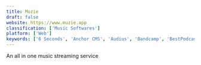 ```yaml
---
title: Muzie
draft: false 
website: https://www.muzie.app
classification: ['Music Softwares']
platform: ['Web']
keywords: ['6 Seconds', 'Anchor CMS', 'Audius', 'Bandcamp', 'BestPodcasts', 'Dank Mono', 'DarwinBeats', 'HiBy R6', 'Last.fm', 'Laughable', 'MotionDen', 'Muzooka', 'Quadbot', 'RAUR', 'Radiohere', 'Radiooooo', 'Recast', 'Serendipity by Spotify', 'SoundCloud Go', 'Spotify Video', 'Spotter', 'Style Jukebox']
---
```

An all in one music streaming service
